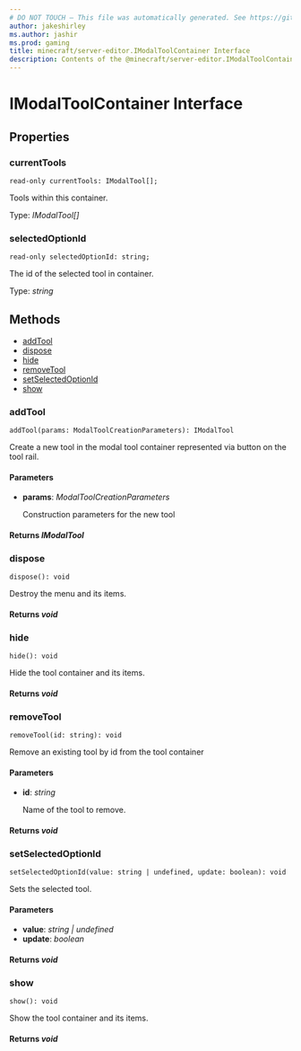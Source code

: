 ```yaml
---
# DO NOT TOUCH — This file was automatically generated. See https://github.com/mojang/minecraftapidocsgenerator to modify descriptions, examples, etc.
author: jakeshirley
ms.author: jashir
ms.prod: gaming
title: minecraft/server-editor.IModalToolContainer Interface
description: Contents of the @minecraft/server-editor.IModalToolContainer class.
---
```

# IModalToolContainer Interface

## Properties

### **currentTools**
`read-only currentTools: IModalTool[];`

Tools within this container.

Type: *IModalTool[]*

### **selectedOptionId**
`read-only selectedOptionId: string;`

The id of the selected tool in container.

Type: *string*

## Methods
- [addTool](#addtool)
- [dispose](#dispose)
- [hide](#hide)
- [removeTool](#removetool)
- [setSelectedOptionId](#setselectedoptionid)
- [show](#show)

### **addTool**
`
addTool(params: ModalToolCreationParameters): IModalTool
`

Create a new tool in the modal tool container represented via button on the tool rail.

#### **Parameters**
- **params**: *ModalToolCreationParameters*
  
  Construction parameters for the new tool

#### **Returns** *IModalTool*

### **dispose**
`
dispose(): void
`

Destroy the menu and its items.

#### **Returns** *void*

### **hide**
`
hide(): void
`

Hide the tool container and its items.

#### **Returns** *void*

### **removeTool**
`
removeTool(id: string): void
`

Remove an existing tool by id from the tool container

#### **Parameters**
- **id**: *string*
  
  Name of the tool to remove.

#### **Returns** *void*

### **setSelectedOptionId**
`
setSelectedOptionId(value: string | undefined, update: boolean): void
`

Sets the selected tool.

#### **Parameters**
- **value**: *string | undefined*
- **update**: *boolean*

#### **Returns** *void*

### **show**
`
show(): void
`

Show the tool container and its items.

#### **Returns** *void*
